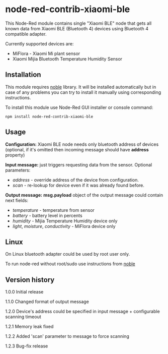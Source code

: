 # node-red-contrib-xiaomi-ble

This Node-Red module contains single "Xiaomi BLE" node that gets all known data from Xiaomi BLE (Bluetooth 4) devices 
using Bluetooth 4 compatible adapter.

Currently supported devices are:
* MiFlora - Xiaomi Mi plant sensor
* Xiaomi Mijia Bluetooth Temperature Humidity Sensor

## Installation

This module requires [noble](https://github.com/noble/noble) library. It will be installed automatically but in case 
of any problems you can try to install it manually using corresponding instructions.

To install this module use Node-Red GUI installer or console command:

```
npm install node-red-contrib-xiaomi-ble
```

## Usage

**Configuration:** Xiaomi BLE node needs only bluetooth address of devices (optional, if it's omitted then incoming message should have **address** property)

**Input message:** just triggers requesting data from the sensor. Optional parameters:
* _address_ - override address of the device from configuration.
* _scan_ - re-lookup for device even if it was already found before.

**Output message:** **msg.payload** object of the output message could contain next fields:
* _temperature_ - temperature from sensor
* _battery_ - battery level in percents
* _humidity_ - Mijia Temperature Humidity device only
* _light_, _moisture_, _conductivity_ - MiFlora device only

## Linux

On Linux bluetooth adapter could be used by root user only. 

To run node-red without root/sudo use instructions from [noble](https://github.com/noble/noble#running-on-linux)


## Version history


1.0.0 Initial release

1.1.0 Changed format of output message

1.2.0 Device's address could be specified in input message + configurable scanning timeout

1.2.1 Memory leak fixed

1.2.2 Added 'scan' parameter to message to force scanning

1.2.3 Bug-fix release